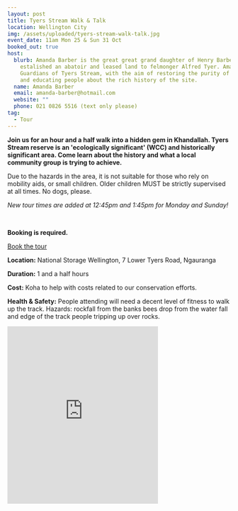 ```yaml
---
layout: post
title: Tyers Stream Walk & Talk
location: Wellington City
img: /assets/uploaded/tyers-stream-walk-talk.jpg
event_date: 11am Mon 25 & Sun 31 Oct
booked_out: true
host:
  blurb: Amanda Barber is the great great grand daughter of Henry Barber. Barber
    estalished an abatoir and leased land to felmonger Alfred Tyer. Amanda leads
    Guardians of Tyers Stream, with the aim of restoring the purity of the area
    and educating people about the rich history of the site.
  name: Amanda Barber
  email: amanda-barber@hotmail.com
  website: ""
  phone: 021 0826 5516 (text only please)
tag:
  - Tour
---
```

**Join us for an hour and a half walk into a hidden gem in Khandallah. Tyers Stream reserve is an 'ecologically significant' (WCC) and historically significant area. Come learn about the history and what a local community group is trying to achieve.** 

Due to the hazards in the area, it is not suitable for those who rely on mobility aids, or small children. Older children MUST be strictly supervised at all times. No dogs, please.

*New tour times are added at 12:45pm and 1:45pm for Monday and Sunday!*

<br>

**Booking is required.**

<a href="https://docs.google.com/forms/d/e/1FAIpQLSd8S5RSQFctpTWxijUSkAGSmwJDplGFSFYkgIjtdHdEtQ7f2g/viewform" class="button">Book the tour</a>

**Location:** National Storage Wellington, 7 Lower Tyers Road, Ngauranga

**Duration:** 1 and a half hours

**Cost:** Koha to help with costs related to our conservation efforts.

**Health & Safety:** People attending will need a decent level of fitness to walk up the track. Hazards: rockfall from the banks bees drop from the water fall and edge of the track people tripping up over rocks.

<iframe src="https://www.facebook.com/plugins/page.php?href=https%3A%2F%2Fwww.facebook.com%2FTyersStream&tabs=timeline&width=340&height=400&small_header=false&adapt_container_width=true&hide_cover=false&show_facepile=true&appId" width="340" height="400" style="border:none;overflow:hidden" scrolling="no" frameborder="5" allowfullscreen="false" allow="autoplay; clipboard-write; encrypted-media; picture-in-picture; web-share"></iframe>

